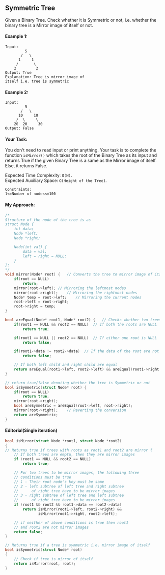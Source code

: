 ## Symmetric Tree

Given a Binary Tree. Check whether it is Symmetric or not, i.e. whether the binary tree is a Mirror image of itself or not.

#### Example 1:

```
Input:
         5
       /   \
      1     1
     /       \
    2         2
Output: True
Explanation: Tree is mirror image of
itself i.e. tree is symmetric
```

#### Example 2:

```
Input:
         5
       /   \
      10     10
     /  \     \
    20  20     30
Output: False
```

#### Your Task:

You don't need to read input or print anything. Your task is to complete the function `isMirror()` which takes the root of the Binary Tree as its input and returns True if the given Binary Tree is a same as the Mirror image of itself. Else, it returns False.

Expected Time Complexity: `O(N)`.  
Expected Auxiliary Space: `O(Height of the Tree)`.

```
Constraints:
1<=Number of nodes<=100
```

#### My Approach:

```c++
/*
Structure of the node of the tree is as
struct Node {
    int data;
    Node *left;
    Node *right;

    Node(int val) {
        data = val;
        left = right = NULL;
    }
};
*/
void mirror(Node* root) {   // Converts the tree to mirror image of itself
    if(root == NULL)
        return;
    mirror(root->left); // Mirroring the leftmost nodes
    mirror(root->right);    // Mirroring the rightmost nodes
    Node* temp = root->left;    // Mirroring the current nodes
    root->left = root->right;
    root->right = temp;
}

bool areEqual(Node* root1, Node* root2) {   // Checks whether two trees are equal or not
    if(root1 == NULL && root2 == NULL)  // If both the roots are NULL
        return true;

    if(root1 == NULL || root2 == NULL)  // If either one root is NULL
        return false;

    if(root1->data != root2->data)  // If the data of the root are not equal
        return false;

    // If both left child and right child are equal
    return areEqual(root1->left, root2->left) && areEqual(root1->right, root2->right);
}

// return true/false denoting whether the tree is Symmetric or not
bool isSymmetric(struct Node* root) {
    if(root == NULL)
        return true;
    mirror(root->right);
    bool areSymmetric = areEqual(root->left, root->right);
    mirror(root->right);    // Reverting the conversion
    return areSymmetric;
}
```

#### Editorial(Single iteration)

```c++
bool isMirror(struct Node *root1, struct Node *root2)
{
// Returns true if trees with roots as root1 and root2 are mirror {
    // If both trees are emptu, then they are mirror images
    if (root1 == NULL && root2 == NULL)
        return true;

    // For two trees to be mirror images, the following three
    // conditions must be true
    // 1 - Their root node's key must be same
    // 2 - left subtree of left tree and right subtree
    //      of right tree have to be mirror images
    // 3 - right subtree of left tree and left subtree
    //      of right tree have to be mirror images
    if (root1 && root2 && root1->data == root2->data)
        return isMirror(root1->left, root2->right) &&
               isMirror(root1->right, root2->left);

    // if neither of above conditions is true then root1
    // and root2 are not mirror images
    return false;
}

// Returns true if a tree is symmetric i.e. mirror image of itself
bool isSymmetric(struct Node* root)
{
    // Check if tree is mirror of itself
    return isMirror(root, root);
}
```
